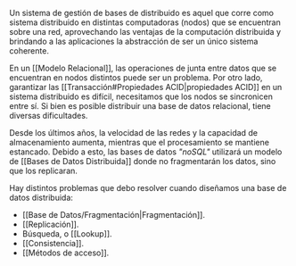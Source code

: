 Un sistema de gestión de bases de distribuido es aquel que corre como sistema distribuido en distintas computadoras (nodos) que se encuentran sobre una red, aprovechando las ventajas de la computación distribuida y brindando a las aplicaciones la abstracción de ser un único sistema coherente.

En un [[Modelo Relacional]], las operaciones de junta entre datos que se encuentran en nodos distintos puede ser un problema. Por otro lado, garantizar las [[Transacción#Propiedades ACID|propiedades ACID]] en un sistema distribuido es difícil, necesitamos que los nodos se sincronicen entre sí. Si bien es posible distribuir una base de datos relacional, tiene diversas dificultades.

Desde los últimos años, la velocidad de las redes y la capacidad de almacenamiento aumenta, mientras que el procesamiento se mantiene estancado. Debido a esto, las bases de datos *"noSQL"* utilizará un modelo de [[Bases de Datos Distribuida]] donde no fragmentarán los datos, sino que los replicaran.

Hay distintos problemas que debo resolver cuando diseñamos una base de datos distribuida:

- [[Base de Datos/Fragmentación|Fragmentación]].
- [[Replicación]].
- Búsqueda, o [[Lookup]].
- [[Consistencia]].
- [[Métodos de acceso]].

